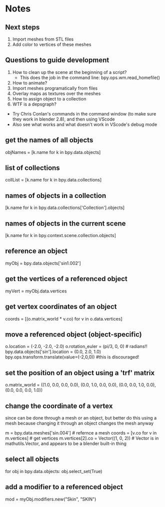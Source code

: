 # Notes

## Next steps

1. Import meshes from STL files
2. Add color to vertices of these meshes

## Questions to guide development

1. How to clean up the scene at the beginning of a script?
      - This does the job in the command line: bpy.ops.wm.read_homefile()
2. How to animate?
3. Import meshes programatically from files
4. Overlay maps as textures over the meshes
5. How to assign object to a collection
6. WTF is a depsgraph?

- Try Chris Conlan's commands in the command window (to make sure they work in blender 2.8), and then using VScode
- Also see what works and what doesn't work in VScode's debug mode

## get the names of all objects

objNames = [k.name for k in bpy.data.objects]

## list of collections

collList = [k.name for k in bpy.data.collections]

## names of objects in a collection

[k.name for k in bpy.data.collections['Collection'].objects]

## names of objects in the current scene

[k.name for k in bpy.context.scene.collection.objects]

## reference an object

myObj = bpy.data.objects['sin1.002']

## get the vertices of a referenced object

myVert = myObj.data.vertices

## get vertex coordinates of an object

coords = [(o.matrix_world * v.co) for v in o.data.vertices]

## move a referenced object (object-specific)

o.location = (-2.0, -2.0, -2.0)
o.rotation_euler = (pi/3, 0, 0) # radians!!
bpy.data.objects['sin'].location = (0.0, 2.0, 1.0)
bpy.ops.transform.translate(value=(-2,0,0)) #this is discouraged!

## set the position of an object using a 'trf' matrix

o.matrix_world = ((1.0, 0.0, 0.0, 0.0), (0.0, 1.0, 0.0, 0.0), (0.0, 0.0, 1.0, 0.0), (0.0, 0.0, 0.0, 1.0))

## change the coordinate of a vertex

since can be done through a mesh or an object, but better do this using a mesh because changing it through an object changes the mesh anyway

m = bpy.data.meshes['sin.004'] # refernce a mesh
coords = [v.co for v in m.vertices] # get vertices
m.vertices[2].co = Vector((1, 0, 2)) # Vector is in mathutils.Vector, and appears to be a blender built-in thing

## select all objects

for obj in bpy.data.objects:
    obj.select_set(True)

## add a modifier to a referenced object

mod = myObj.modifiers.new("Skin", "SKIN")